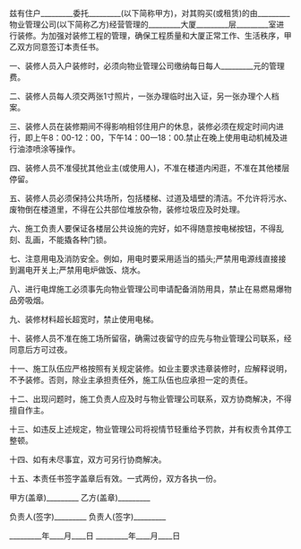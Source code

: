 
 


兹有住户_________委托_________(以下简称甲方)，对其购买(或租赁)的由_________物业管理公司(以下简称乙方)经营管理的_________大厦_________层_________室进行装修。为加强对装修工程的管理，确保工程质量和大厦正常工作、生活秩序，甲乙双方同意签订本责任书。


一、装修人员入户装修时，必须向物业管理公司缴纳每日每人_________元的管理费。


二、装修人员每人须交两张1寸照片，一张办理临时出入证，另一张办理个人档案。


三、装修人员在装修期间不得影响相邻住用户的休息，装修必须在规定时间内进行，即上午8：00-12：00，下午14：00一18：00.禁止在晚上使用电动机械及进行油漆喷涂等操作。


四、装修人员不准侵扰其他业主(或使用人)，不准在楼道内闲逛，不准在其他楼层停留。


五、装修人员必须保持公共场所，包括楼梯、过道及墙壁的清洁。不允许将污水、废物倒在楼道里，不得在公共部位堆放杂物，装修垃圾应及时处理。


六、施工负责人要保证各楼层公共设施的完好，如不得随意按电梯按钮，不得乱刻、乱画，不能撬各种门锁。


七、注意用电及消防安全。例如，用电时要采用适当的插头;严禁用电源线直接接到漏电开关上;严禁用电炉做饭、烧水。


八、进行电焊施工必须事先向物业管理公司申请配备消防用具，禁止在易燃易爆物品旁吸烟。


九、装修材料超长超宽时，禁止使用电梯。


十、装修人员不准在施工场所留宿，确需过夜留守的应先与物业管理公司联系，经同意后方可过夜。


十一、施工队伍应严格按照有关规定装修。如业主要求违章装修时，应解释说明，不予装修。否则，除业主承担责任外，施工队伍也应承担一定的责任。


十二、出现问题时，施工负责人应及时与物业管理公司联系，双方协商解决，不得擅自作主。


十三、如违反上述规定，物业管理公司将视情节轻重给予罚款，并有权责令其停工整顿。


十四、如有未尽事宜，双方可另行协商解决。


十五、本责任书签字盖章后有效。一式两份，双方各执一份。


甲方(盖章)_________ 乙方(盖章)_________


负责人(签字)_________ 负责人(签字)_________


_________年____月____日 _________年____月____日
 


 

 
 
 
 
 
  


  
 

  


  


  
 
 
 
 

